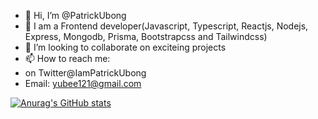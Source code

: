 - 👋 Hi, I’m @PatrickUbong
- 👀 I am a Frontend developer(Javascript, Typescript, Reactjs, Nodejs, Express, Mongodb, Prisma, Bootstrapcss and Tailwindcss)
- 💞️ I’m looking to collaborate on exciteing projects
- 📫 How to reach me:
- on Twitter@IamPatrickUbong
- Email: yubee121@gmail.com

<!---
PatrickUbong/PatrickUbong is a ✨ special ✨ repository because its `README.md` (this file) appears on your GitHub profile.
You can click the Preview link to take a look at your changes.
--->

[![Anurag's GitHub stats](https://github-readme-stats.vercel.app/api?username=bougzy )](https://github.com/anuraghazra/github-readme-stats)
